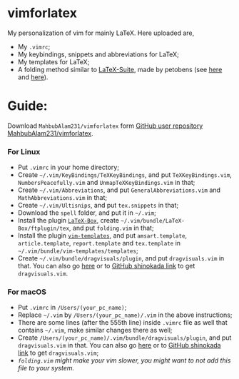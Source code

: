 # vimforlatex
My personalization of vim for mainly LaTeX.
Here uploaded are,
- My `.vimrc`;
- My keybindings, snippets and abbreviations for LaTeX;
- My templates for LaTeX;
- A folding method similar to  [LaTeX-Suite](https://github.com/vim-scripts/LaTeX-Suite-aka-Vim-LaTeX), made by petobens (see [here](https://tex.stackexchange.com/a/130826/154271) and [here](https://github.com/petobens/dotfiles/blob/master/vim/ftplugin/tex/folding.vim)).

# Guide:

Download `MahbubAlam231/vimforlatex` form [GitHub user repository MahbubAlam231/vimforlatex](https://github.com/MahbubAlam231/vimforlatex).

### For Linux

- Put `.vimrc` in your home directory;
- Create `~/.vim/KeyBindings/TeXKeyBindings`, and put `TeXKeyBindings.vim`, `NumbersPeacefully.vim` and `UnmapTeXKeyBindings.vim` in that;
- Create `~/.vim/Abbreviations`, and put `GeneralAbbreviations.vim` and `MathAbbreviations.vim` in that;
- Create `~/.vim/Ultisnips`, and put `tex.snippets` in that;
- Download the `spell` folder, and put it in `~/.vim`;
- Install the plugin [`LaTeX-Box`](https://github.com/LaTeX-Box-Team/LaTeX-Box), create `~/.vim/bundle/LaTeX-Box/ftplugin/tex`, and put `folding.vim` in that;
- Install the plugin [`vim-templates`](https://github.com/tibabit/vim-templates), and put `amsart.template`, `article.template`, `report.template` and `tex.template` in `~/.vim/bundle/vim-templates/templates`;
- Create `~/.vim/bundle/dragvisuals/plugin`, and put `dragvisuals.vim` in that. You can also go [here](https://is.gd/IBV2013) or to [GitHub shinokada link](https://github.com/shinokada/dragvisuals.vim) to get `dragvisuals.vim`.

### For macOS
- Put `.vimrc` in `/Users/(your_pc_name)`;
- Replace `~/.vim` by `/Users/(your_pc_name)/.vim` in the above instructions;
- There are some lines (after the 555th line) inside `.vimrc` file as well that contains `~/.vim`, make similar changes there as well;
- Create `/Users/(your_pc_name)/.vim/bundle/dragvisuals/plugin`, and put `dragvisuals.vim` in that. You can also go [here](https://is.gd/IBV2013) or to [GitHub shinokada link](https://github.com/shinokada/dragvisuals.vim) to get `dragvisuals.vim`;
- *`folding.vim` might make your vim slower, you might want to not add this file to your system.*
